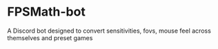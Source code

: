 # FPSMath-bot
A Discord bot designed to convert sensitivities, fovs, mouse feel across themselves and preset games
